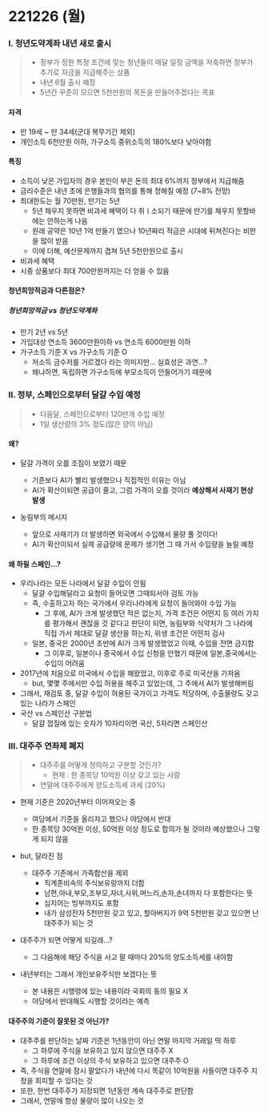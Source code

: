 # 221226 (월)

### Ⅰ. 청년도약계좌 내년 새로 출시

> - 정부가 정한 특정 조건에 맞는 청년들이 매달 일정 금액을 저축하면 정부가 추가로 자금을 지급해주는 상품
> - 내년 6월 출시 예정
> - 5년간 꾸준히 모으면 5천만원의 목돈을 만들어주겠다는 목표



#### 자격

- 만 19세 ~ 만 34세(군대 복무기간 제외)
- 개인소득 6천만원 이하, 가구소득 중위소득의 180%보다 낮아야함



#### 특징

- 소득이 낮은 가입자의 경우 본인이 부은 돈의 최대 6%까지 정부에서 지급해줌
- 금리수준은 내년 초에 은행들과의 협의를 통해 정해질 예정 (7~8% 전망)
- 최대한도는 월 70만원, 만기는 5년
  - 5년 채우지 못하면 비과세 혜택이 다 취ㅣ소되기 때문에 만기를 채우지 못할바에는 안하는게 나음
  - 원래 공약은 10년 1억 만들기 였으나 10년짜리 적금은 시대에 뒤쳐진다는 비판을 많이 받음
  - 이에 더해, 예산문제까지 겹쳐 5년 5천만원으로 출시
- 비과세 혜택
- 시중 상품보다 최대 700만원까지는 더 얻을 수 있음



#### 청년희망적금과 다른점은?

##### 청년희망적금 vs 청년도약계좌

- 만기 2년 vs 5년
- 가입대상 연소득 3600만원이하 vs 연소득 6000만원 이하
- 가구소득 기준 X vs 가구소득 기준 O
  - 저소득 금수저를 거르겠다 라는 의미지만... 실효성은 과연...?
  - 왜냐하면, 독립하면 가구소득에 부모소득이 안들어가기 때문에





### Ⅱ. 정부, 스페인으로부터 달걀 수입 예정

> - 다음달, 스페인으로부터 120만개 수입 예정
> - 1일 생산량의 3% 정도(많은 양이 아님)



#### 왜?

- 달걀 가격이 오를 조짐이 보였기 때문
  - 기존보다 AI가 빨리 발생했으나 직접적인 이유는 아님
  - AI가 확산이되면 공급이 줄고, 그럼 가격이 오를 것이라 **예상해서 사재기 현상 발생**

- 농림부의 메시지
  - 앞으로 사재기가 더 발생하면 외국에서 수입해서 물량 풀 것이다!
  - AI가 확산이되서 실제 공급량에 문제가 생기면 그 때 가서 수입량을 늘릴 예정




#### 왜 하필 스페인...?

- 우리나라는 모든 나라에서 달걀 수입이 안됨
  - 달걀 수입해달라고 요청이 들어오면 그때되서야 검토 가능
  - 즉, 수출하고자 하는 국가에서 우리나라에게 요청이 들어와야 수입 가능
    - 그 후에, AI가 크게 발생했던 적은 없는지, 가격 조건은 어떤지 등 여러 가지를 평가해서 괜찮을 것 같다고 판단이 되면, 농림부와 식약처가 그 나라에 직접 가서 제대로 달걀 생산을 하는지, 위생 조건은 어떤지 검사
  - 일본, 중국은 2000년 초반에 AI가 크게 발생했었고 이때, 수입을 전면 금지함
    - 그 이후로, 일본이나 중국에서 수입 신청을 안했기 때문에 일본,중국에서는 수입이 어려움
- 2017년에 처음으로 미국에서 수입을 해왔었고, 이후로 주로 미국산을 가져옴
  - but, 몇몇 주에서만 수입 허용을 해주고 있었는데, 그 주에서 AI가 발생해버림
- 그래서, 재검토 중, 달걀 수입이 허용된 국가이고 가격도 적당하며, 수출물량도 갖고 있는 나라가 스페인
- 국산 vs 스페인산 구분법
  - 달걀 껍질에 있는 숫자가 10자리이면 국산, 5자리면 스페인산





### Ⅲ. 대주주 연좌제 폐지

> - 대주주를 어떻게 정의하고 구분할 것인가?
>   - 현재 : 한 종목당 10억원 이상 갖고 있는 사람
> - 연말에 대주주에게 양도소득세 과세 (20%)

- 현재 기준은 2020년부터 이어져오는 중
  - 여당에서 기준을 올리자고 했으나 야당에서 반대
  - 한 종목당 30억원 이상, 50억원 이상 정도로 합의가 될 것이라 예상했으나 그렇게 되지 않음

- but, 달라진 점
  - 대주주 기존에서 가족합산을 제외
    - 직계존비속의 주식보유량까지 더함
    - 남편,아내,부모,조부모,자녀,사위,며느리,손자,손녀까지 다 포함한다는 뜻
    - 심지어는 빙부까지도 포함
    - 내가 삼성전자 5천만원 갖고 있고, 할아버지가 9억 5천만원 갖고 있으면 난 대주주가 되는 것

- 대주주가 되면 어떻게 되길래...?
  - 그 다음해에 해당 주식을 사고 팔 때마다 20%의 양도소득세를 내야함

- 내년부터는 그래서 개인보유주식만 보겠다는 뜻
  - 본 내용은 시행령에 있는 내용이라 국회의 동의 필요 X
  - 야당에서 반대해도 시행할 것이라는 예측




#### 대주주의 기준이 잘못된 것 아닌가?

- 대주주를 판단하는 날짜 기준은 1년동안이 아닌 연말 마지막 거래일 딱 하루
  - 그 하루에 주식을 보유하고 있지 않으면 대주주 X
  - 그 하루에 조건 이상의 주식 보유하고 있으면 대주주  O
- 즉, 주식을 연말에 잠시 팔았다가 내년에 다시 똑같이 10억원을 사들이면 대주주 지정을 회피할 수 있다는 것
- 또한, 한번 대주주가 지정되면 1년동안 계속 대주주로 판단함
- 그래서, 연말에 항상 물량이 많이 나오는 것
